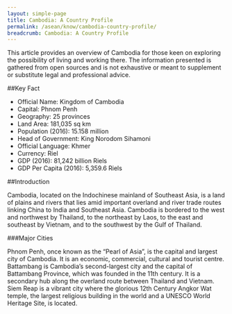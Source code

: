 ```yaml
---
layout: simple-page
title: Cambodia: A Country Profile
permalink: /asean/know/cambodia-country-profile/
breadcrumb: Cambodia: A Country Profile
---
```


This article provides an overview of Cambodia for those keen on exploring the possibility of living and working there. The information presented is gathered from open sources and is not exhaustive or meant to supplement or substitute legal and professional advice.

##Key Fact

- Official Name: Kingdom of Cambodia
- Capital: Phnom Penh
- Geography: 25 provinces
- Land Area:  181,035 sq km
- Population (2016): 15.158 million
- Head of Government: King Norodom Sihamoni
- Official Language: Khmer
- Currency: Riel
- GDP (2016): 81,242 billion Riels
- GDP Per Capita (2016): 5,359.6 Riels

##Introduction

Cambodia, located on the Indochinese mainland of Southeast Asia, is a land of plains and rivers that lies amid important overland and river trade routes linking China to India and Southeast Asia. Cambodia is bordered to the west and northwest by Thailand, to the northeast by Laos, to the east and southeast by Vietnam, and to the southwest by the Gulf of Thailand.

###Major Cities

Phnom Penh, once known as the “Pearl of Asia”, is the capital and largest city of Cambodia. It is an economic, commercial, cultural and tourist centre. Battambang is Cambodia’s second-largest city and the capital of Battambang Province, which was founded in the 11th century. It is a secondary hub along the overland route between Thailand and Vietnam. Siem Reap is a vibrant city where the glorious 12th Century Angkor Wat temple, the largest religious building in the world and a UNESCO World Heritage Site, is located.